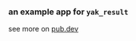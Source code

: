 ### an example app for `yak_result`

see more on [pub.dev][pub]

[pub]: https://pub.dev/packages/yak_result
